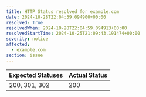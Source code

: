 ```yaml
---
title: HTTP Status resolved for example.com
date: 2024-10-28T22:04:59.094900+00:00
resolved: True
resolvedWhen: 2024-10-28T22:04:59.094913+00:00
resolvedStartTime: 2024-10-25T21:09:43.191474+00:00
severity: notice
affected:
  - example.com
section: issue
---
```


| Expected Statuses | Actual Status  |
|-------------------|----------------|
| 200, 301, 302 | 200 |
